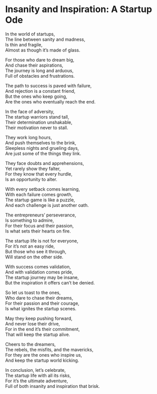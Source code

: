 # Insanity and Inspiration: A Startup Ode

In the world of startups,  
The line between sanity and madness,  
Is thin and fragile,  
Almost as though it’s made of glass.

For those who dare to dream big,  
And chase their aspirations,  
The journey is long and arduous,  
Full of obstacles and frustrations.

The path to success is paved with failure,  
And rejection is a constant friend,  
But the ones who keep going,  
Are the ones who eventually reach the end.

In the face of adversity,  
The startup warriors stand tall,  
Their determination unshakable,  
Their motivation never to stall.

They work long hours,  
And push themselves to the brink,  
Sleepless nights and grueling days,  
Are just some of the things they link.

They face doubts and apprehensions,  
Yet rarely show they falter,  
For they know that every hurdle,  
Is an opportunity to alter.

With every setback comes learning,  
With each failure comes growth,  
The startup game is like a puzzle,  
And each challenge is just another oath.

The entrepreneurs’ perseverance,  
Is something to admire,  
For their focus and their passion,  
Is what sets their hearts on fire.

The startup life is not for everyone,  
For it’s not an easy ride,  
But those who see it through,  
Will stand on the other side.

With success comes validation,  
And with validation comes pride,  
The startup journey may be insane,  
But the inspiration it offers can’t be denied.

So let us toast to the ones,  
Who dare to chase their dreams,  
For their passion and their courage,  
Is what ignites the startup scenes.

May they keep pushing forward,  
And never lose their drive,  
For in the end it’s their commitment,  
That will keep the startup alive.

Cheers to the dreamers,  
The rebels, the misfits, and the mavericks,  
For they are the ones who inspire us,  
And keep the startup world kicking.

In conclusion, let’s celebrate,  
The startup life with all its risks,  
For it’s the ultimate adventure,  
Full of both insanity and inspiration that brisk.